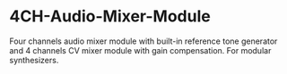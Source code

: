 # 4CH-Audio-Mixer-Module
Four channels audio mixer module with built-in reference tone generator and 4 channels CV mixer module with gain compensation. For modular synthesizers.


